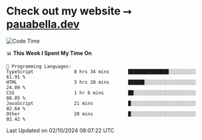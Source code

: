 # Check out my website ⭢ [pauabella.dev](https://pauabella.dev)

<!--START_SECTION:waka-->
![Code Time](http://img.shields.io/badge/Code%20Time-3%2C763%20hrs%2010%20mins-blue)

📊 **This Week I Spent My Time On** 

```text
💬 Programming Languages: 
TypeScript               8 hrs 34 mins       ███████████████░░░░░░░░░░   61.91 % 
HTML                     3 hrs 20 mins       ██████░░░░░░░░░░░░░░░░░░░   24.09 % 
CSS                      1 hr 6 mins         ██░░░░░░░░░░░░░░░░░░░░░░░   08.05 % 
JavaScript               21 mins             █░░░░░░░░░░░░░░░░░░░░░░░░   02.64 % 
Other                    20 mins             █░░░░░░░░░░░░░░░░░░░░░░░░   02.42 % 
```


 Last Updated on 02/10/2024 08:07:22 UTC
<!--END_SECTION:waka-->

